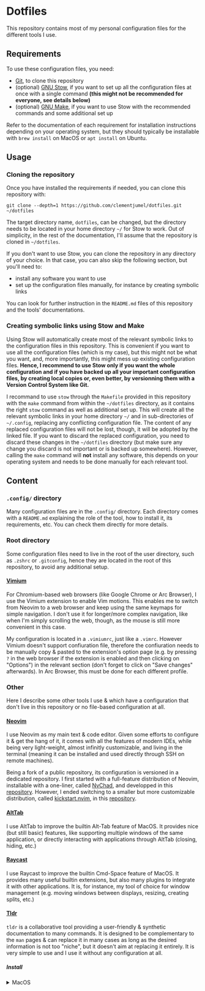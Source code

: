 # Dotfiles

This repository contains most of my personal configuration files for the different tools I use.

## Requirements

To use these configuration files, you need:

- [Git](https://git-scm.com/), to clone this repository
- (optional) [GNU Stow](https://www.gnu.org/software/stow/), if you want to set up all the
  configuration files at once with a single command **(this might not be recommended for everyone,
  see details below)**
- (optional) [GNU Make](https://www.gnu.org/software/make/), if you want to use Stow with the
  recommended commands and some additional set up

Refer to the documentation of each requirement for installation instructions depending on your
operating system, but they should typically be installable with `brew install` on MacOS or
`apt install` on Ubuntu.

## Usage

### Cloning the repository

Once you have installed the requirements if needed, you can clone this repository with:

```shell
git clone --depth=1 https://github.com/clementjumel/dotfiles.git ~/dotfiles
```

The target directory name, `dotfiles`, can be changed, but the directory needs to be located in your
home directory `~/` for Stow to work. Out of simplicity, in the rest of the documentation, I'll
assume that the repository is cloned in `~/dotfiles`.

If you don't want to use Stow, you can clone the repository in any directory of your choice. In that
case, you can also skip the following section, but you'll need to:

- install any software you want to use
- set up the configuration files manually, for instance by creating symbolic links

You can look for further instruction in the `README.md` files of this repository and the tools'
documentations.

### Creating symbolic links using Stow and Make

Using Stow will automatically create most of the relevant symbolic links to the configuration files
in this repository. This is convenient if you want to use all the configuration files (which is my
case), but this might not be what you want, and, more importantly, this might mess up existing
configuration files. **Hence, I recommend to use Stow only if you want the whole configuration and
if you have backed up all your important configuration files, by creating local copies or, even
better, by versionning them with a Version Control System like Git.**

I recommand to use `stow` through the `Makefile` provided in this repository with the `make` command
from within the `~/dotfiles` directory, as it contains the right `stow` command as well as
additional set up. This will create all the relevant symbolic links in your home directory `~/` and
in sub-directories of `~/.config`, replacing any conflicting configuration file. The content of any
replaced configuration files will not be lost, though, it will be adopted by the linked file. If you
want to discard the replaced configuration, you need to discard these changes in the `~/dotfiles`
directory (but make sure any change you discard is not important or is backed up somewhere).
However, calling the `make` command will **not** install any software, this depends on your
operating system and needs to be done manually for each relevant tool.

## Content

### `.config/` directory

Many configuration files are in the `.config/` directory. Each directory comes with a `README.md`
explaining the role of the tool, how to install it, its requirements, etc. You can check them
directly for more details.

### Root directory

Some configuration files need to live in the root of the user directory, such as `.zshrc` or
`.gitconfig`, hence they are located in the root of this repository, to avoid any additional setup.

#### [Vimium](https://github.com/philc/vimium)

For Chromium-based web browsers (like Google Chrome or Arc Browser), I use the Vimium extension to
enable Vim motions. This enables me to switch from Neovim to a web browser and keep using the same
keymaps for simple navigation. I don't use it for longer/more complex navigation, like when I'm
simply scrolling the web, though, as the mouse is still more convenient in this case.

My configuration is located in a `.vimiumrc`, just like a `.vimrc`. However Vimium doesn't support
confiuration file, therefore the confiuration needs to be manually copy & pasted to the extension's
option page (e.g. by pressing `?` in the web browser if the extension is enabled and then clicking
on "Options") in the relevant section (don't forget to click on "Save changes" afterwards). In Arc
Browser, this must be done for each different profile.

### Other

Here I describe some other tools I use & which have a configuration that don't live in this
repository or no file-based configuration at all.

#### [Neovim](https://neovim.io/)

I use Neovim as my main text & code editor. Given some efforts to configure it & get the hang of it,
it comes with all the features of modern IDEs, while being very light-weight, almost infinitly
customizable, and living in the terminal (meaning it can be installed and used directly through SSH
on remote machines).

Being a fork of a public repository, its configuration is versioned in a dedicated repository. I
first started with a full-feature distribution of Neovim, installable with a one-liner, called
[NvChad](https://nvchad.com/), and developped in this
[repository](https://github.com/clementjumel/NvChad). However, I ended switching to a smaller but
more customizable distribution, called [kickstart.nvim](https://github.com/nvim-lua/kickstart.nvim),
in this [repository](https://github.com/clementjumel/kickstart.nvim).

#### [AltTab](https://github.com/lwouis/alt-tab-macos)

I use AltTab to improve the builtin Alt-Tab feature of MacOS. It provides nice (but still basic)
features, like supporting multiple windows of the same application, or directly interacting with
applications through AltTab (closing, hiding, etc.)

#### [Raycast](https://www.raycast.com/)

I use Raycast to improve the builtin Cmd-Space feature of MacOS. It provides many useful builtin
extensions, but also many plugins to integrate it with other applications. It is, for instance, my
tool of choice for window management (e.g. moving windows between displays, resizing, creating
splits, etc.)

#### [Tldr](https://github.com/tldr-pages/tldr)

`tldr` is a collaborative tool providing a user-friendly & synthetic documentation to many commands.
It is designed to be complementary to the `man` pages & can replace it in many cases as long as the
desired information is not too "niche", but it doesn't aim at replacing it entirely. It is very
simple to use and I use it without any configuration at all.

##### Install

<details>
<summary>MacOS</summary>

The `tldr` formula does exist on Homebrew, but the recommanded one is `tlrc`, the official Rust
client for `tldr`.

```shell
brew install tlrc
```

</details>
